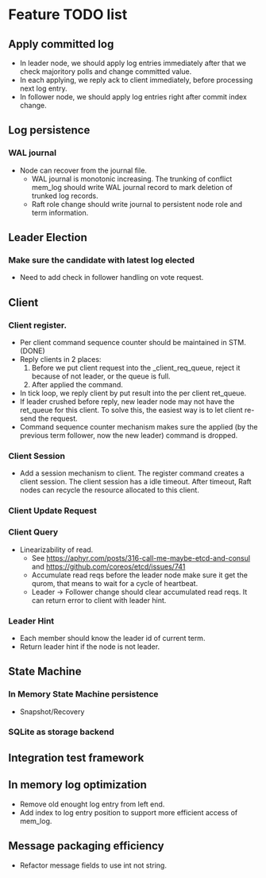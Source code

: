 # Feature TODO list

## Apply committed log

  - In leader node, we should apply log entries immediately after that we check majoritory polls and change committed value. 
  - In each applying, we reply ack to client immediately, before processing next log entry.
  - In follower node, we should apply log entries right after commit index change.

## Log persistence

### WAL journal
  - Node can recover from the journal file.
     - WAL journal is monotonic increasing. The trunking of conflict mem_log should write WAL journal record to mark deletion of trunked log records.
     - Raft role change should write journal to persistent node role and term information. 

## Leader Election 
 
### Make sure the candidate with latest log elected
  - Need to add check in follower handling on vote request.

## Client

### Client register. 
  - Per client command sequence counter should be maintained in STM. (DONE)
  - Reply clients in 2 places:
    1. Before we put client request into the _client_req_queue, reject it because of not leader, or the queue is full.
    2. After applied the command. 
  - In tick loop, we reply client by put result into the per client ret_queue. 
  - If leader crushed before reply, new leader node may not have the ret_queue for this client. To solve this, the easiest way is to let client re-send the request. 
  - Command sequence counter mechanism makes sure the applied (by the previous term follower, now the new leader) command is dropped.

### Client Session
  - Add a session mechanism to client. The register command creates a client session. The client session has a idle timeout. After timeout, Raft nodes can recycle the resource allocated to this client.

### Client Update Request


### Client Query

  - Linearizability of read.
    - See https://aphyr.com/posts/316-call-me-maybe-etcd-and-consul and https://github.com/coreos/etcd/issues/741 
    - Accumulate read reqs before the leader node make sure it get the qurom, that means to wait for a cycle of heartbeat. 
    - Leader -> Follower change should clear accumulated read reqs. It can return error to client with leader hint.

### Leader Hint
  - Each member should know the leader id of current term.
  - Return leader hint if the node is not leader.


## State Machine

### In Memory State Machine persistence
  - Snapshot/Recovery 

### SQLite as storage backend

## Integration test framework

## In memory log optimization

  - Remove old enought log entry from left end.
  - Add index to log entry position to support more efficient access of mem_log.

## Message packaging efficiency

  - Refactor message fields to use int not string.
